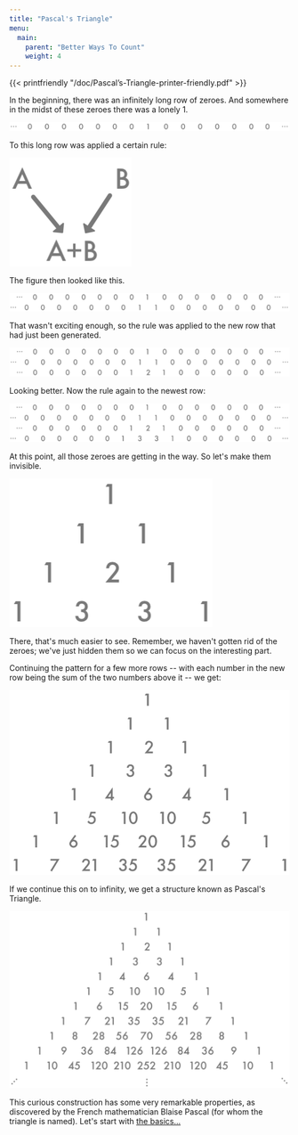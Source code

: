 ```yaml
---
title: "Pascal's Triangle"
menu:
  main:
    parent: "Better Ways To Count"
    weight: 4
---
```



{{< printfriendly "/doc/Pascal’s-Triangle-printer-friendly.pdf" >}}

In the beginning, there was an infinitely long row of zeroes. And somewhere in the midst of these zeroes there was a lonely 1.

![Row 0 (with invisibles) cropped](/img/Row-0-with-invisibles-cropped.png)

To this long row was applied a certain rule:

![Rule cropped](/img/Rule-cropped.png)

The figure then looked like this.

![Rows 0-1 (with invisibles) cropped](/img/Rows-0-1-with-invisibles-cropped.png)

That wasn't exciting enough, so the rule was applied to the new row that had just been generated.

![Rows 0-2 (with invisibles) cropped](/img/Rows-0-2-with-invisibles-cropped.png)

Looking better. Now the rule again to the newest row:

![Rows 0-3 (with invisibles) cropped](/img/Rows-0-3-with-invisibles-cropped.png)

At this point, all those zeroes are getting in the way. So let's make them invisible.

![Rows 0-3 cropped](/img/Rows-0-3-cropped.png)

There, that's much easier to see. Remember, we haven't gotten rid of the zeroes; we've just hidden them so we can focus on the interesting part.

Continuing the pattern for a few more rows -- with each number in the new row being the sum of the two numbers above it -- we get:

![Rows 0-7 cropped](/img/Rows-0-7-cropped.png)

If we continue this on to infinity, we get a structure known as Pascal's Triangle.

![Rows 0-10 and beyond cropped](/img/Rows-0-10-and-beyond-cropped.png)

This curious construction has some very remarkable properties, as discovered by the French mathematician Blaise Pascal (for whom the triangle is named). Let's start with [the basics...](/better-ways-to-count/pascals-triangle/some-neat-features/ "Some Neat Features")
